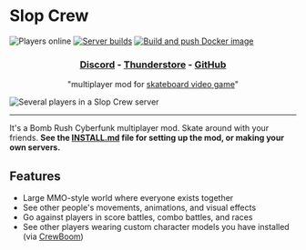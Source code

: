 # Slop Crew

![Players online](https://img.shields.io/badge/dynamic/json?url=https%3A%2F%2Fsloppers.club%2Fapi%2Fmetrics&query=%24.connections&label=players%20online) [![Server builds](https://github.com/SlopCrew/SlopCrew/actions/workflows/server.yml/badge.svg?branch=main)](https://github.com/SlopCrew/SlopCrew/actions/workflows/server.yml) [![Build and push Docker image](https://github.com/SlopCrew/SlopCrew/actions/workflows/docker.yml/badge.svg)](https://github.com/SlopCrew/SlopCrew/actions/workflows/docker.yml)

<h3 align="center">
  <a href="https://discord.gg/a2nVaZGGNz">Discord</a>
  - <a href="https://thunderstore.io/c/bomb-rush-cyberfunk/p/NotNet/SlopCrew/">Thunderstore</a>
  - <a href="https://github.com/NotNet/SlopCrew">GitHub</a>
</h3>

<p align="center">
  "multiplayer mod for <a href="https://store.steampowered.com/app/1353230/Bomb_Rush_Cyberfunk/">skateboard video game</a>"
</p>

![Several players in a Slop Crew server](https://namazu.photos/i/a7rb2n7s.png)

---

It's a Bomb Rush Cyberfunk multiplayer mod. Skate around with your friends. **See the [INSTALL.md](https://github.com/SlopCrew/SlopCrew/blob/main/docs/Install%20Guide.md) file for setting up the mod, or making your own servers.**

## Features

- Large MMO-style world where everyone exists together
- See other people's movements, animations, and visual effects
- Go against players in score battles, combo battles, and races
- See other players wearing custom character models you have installed (via [CrewBoom](https://github.com/SGiygas/CrewBoom))
